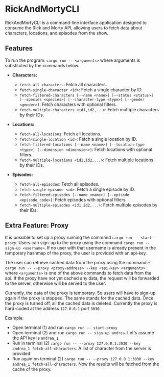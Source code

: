 # RickAndMortyCLI

RickAndMortyCLI is a command-line interface application designed to consume the Rick and Morty API, allowing users to fetch data about characters, locations, and episodes from the show.

## Features

To run the program:
`cargo run -- <arguments>`
where arguments is substituted by the commands below.


- **Characters:**
  - `fetch-all-characters`: Fetch all characters.
  - `fetch-single-character <id>`: Fetch a single character by ID.
  - `fetch-filtered-characters [--name <name>] [--status <status>] [--species <species>] [--character-type <type>] [--gender <gender>]`: Fetch characters with optional filters.
  - `fetch-multiple-characters <id1,id2,...>`: Fetch multiple characters by their IDs.

- **Locations:**
  - `fetch-all-locations`: Fetch all locations.
  - `fetch-single-location <id>`: Fetch a single location by ID.
  - `fetch-filtered-locations [--name <name>] [--location-type <type>] [--dimension <dimension>]`: Fetch locations with optional filters.
   - `fetch-multiple-locations <id1,id2,...>`: Fetch multiple locations by their IDs.

- **Episodes:**
    - `fetch-all-episodes`: Fetch all episodes.
    - `fetch-single-episode <id>`: Fetch a single episode by ID.
    - `fetch-filtered-episodes [--name <name>] [--episode <episode_code>]`: Fetch episodes with optional filters.
    - `fetch-multiple-episodes <id1,id2,...>`: Fetch multiple episodes by their IDs.

## Extra Feature: Proxy

It is possible to set up a proxy running the command `cargo run -- start-proxy`.
Users can sign-up to the proxy using the command `cargo run -- sign-up <username>`. If no user with that username is already present in the temporary hashmap of the proxy, the user is provided with an api-key.

The user can retrieve cached data from the proxy using the command:··
`cargo run -- --proxy <proxy-address> --key <api-key> <arguments>`··
where `<arguments>` is one of the above commands to fetch data from the api.
If the proxy have not yet cached any data, the request will be forwarded to the server, otherwise will be served to the user. 

Currently, the data of the proxy is temporary. So users will have to sign-up again if the proxy is stopped. The same stands for the cached data. Once the proxy is turned off, all the cached data is deleted. Currently the proxy is hard-coded at the address `127.0.0.1` port `3030`.

Example:
- Open terminal (1) and run `cargo run -- start-proxy`
- Open terminal (2) and run `cargo run -- sign-up andrea`. Let's assume the API key is `andrea_1`
- Run in terminal (2) `cargo run -- --proxy 127.0.0.1:3030 --key andrea_1 fetch-all-characters`. A list of character from the server is provided
- Run again on terminal (2) `cargo run -- --proxy 127.0.0.1:3030 --key andrea_1 fetch-all-characters`. Now the results will be fetched from the cache of the proxy.


